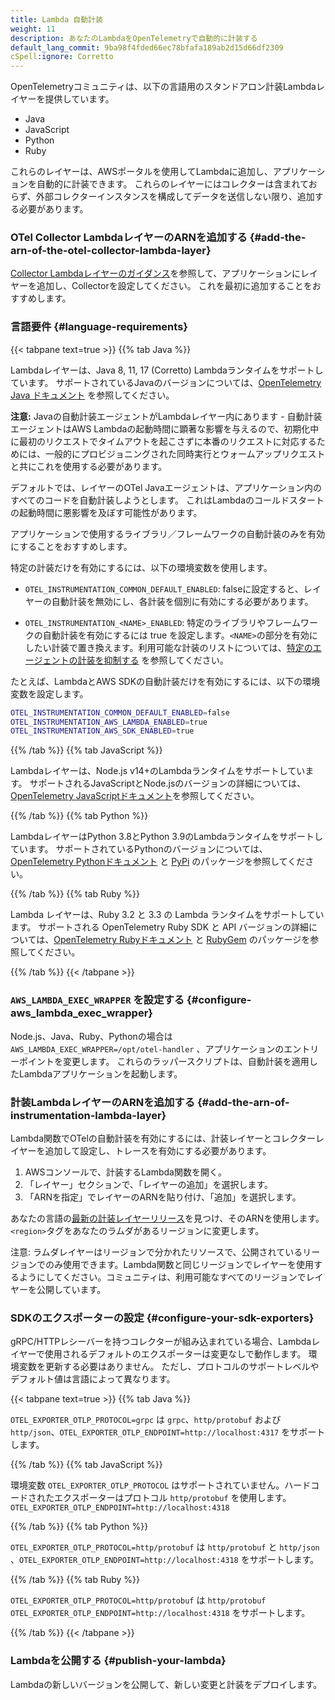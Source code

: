 ```yaml
---
title: Lambda 自動計装
weight: 11
description: あなたのLambdaをOpenTelemetryで自動的に計装する
default_lang_commit: 9ba98f4fded66ec78bfafa189ab2d15d66df2309
cSpell:ignore: Corretto
---
```


OpenTelemetryコミュニティは、以下の言語用のスタンドアロン計装Lambdaレイヤーを提供しています。

- Java
- JavaScript
- Python
- Ruby

これらのレイヤーは、AWSポータルを使用してLambdaに追加し、アプリケーションを自動的に計装できます。
これらのレイヤーにはコレクターは含まれておらず、外部コレクターインスタンスを構成してデータを送信しない限り、追加する必要があります。

### OTel Collector LambdaレイヤーのARNを追加する {#add-the-arn-of-the-otel-collector-lambda-layer}

[Collector Lambdaレイヤーのガイダンス](../lambda-collector/)を参照して、アプリケーションにレイヤーを追加し、Collectorを設定してください。
これを最初に追加することをおすすめします。

### 言語要件 {#language-requirements}

{{< tabpane text=true >}} {{% tab Java %}}

Lambdaレイヤーは、Java 8, 11, 17 (Corretto) Lambdaランタイムをサポートしています。
サポートされているJavaのバージョンについては、[OpenTelemetry Java ドキュメント](/docs/languages/java/) を参照してください。

**注意:** Javaの自動計装エージェントがLambdaレイヤー内にあります - 自動計装エージェントはAWS Lambdaの起動時間に顕著な影響を与えるので、初期化中に最初のリクエストでタイムアウトを起こさずに本番のリクエストに対応するためには、一般的にプロビジョニングされた同時実行とウォームアップリクエストと共にこれを使用する必要があります。

デフォルトでは、レイヤーのOTel Javaエージェントは、アプリケーション内のすべてのコードを自動計装しようとします。
これはLambdaのコールドスタートの起動時間に悪影響を及ぼす可能性があります。

アプリケーションで使用するライブラリ／フレームワークの自動計装のみを有効にすることをおすすめします。

特定の計装だけを有効にするには、以下の環境変数を使用します。

- `OTEL_INSTRUMENTATION_COMMON_DEFAULT_ENABLED`: falseに設定すると、レイヤーの自動計装を無効にし、各計装を個別に有効にする必要があります。
- `OTEL_INSTRUMENTATION_<NAME>_ENABLED`: 特定のライブラリやフレームワークの自動計装を有効にするには true を設定します。`<NAME>`の部分を有効にしたい計装で置き換えます。利用可能な計装のリストについては、[特定のエージェントの計装を抑制する][1] を参照してください。

  [1]: /docs/zero-code/java/agent/disable/#suppressing-specific-agent-instrumentation

たとえば、LambdaとAWS SDKの自動計装だけを有効にするには、以下の環境変数を設定します。

```sh
OTEL_INSTRUMENTATION_COMMON_DEFAULT_ENABLED=false
OTEL_INSTRUMENTATION_AWS_LAMBDA_ENABLED=true
OTEL_INSTRUMENTATION_AWS_SDK_ENABLED=true
```

{{% /tab %}} {{% tab JavaScript %}}

Lambdaレイヤーは、Node.js v14+のLambdaランタイムをサポートしています。
サポートされるJavaScriptとNode.jsのバージョンの詳細については、[OpenTelemetry JavaScriptドキュメント](https://github.com/open-telemetry/opentelemetry-js)を参照してください。

{{% /tab %}} {{% tab Python %}}

LambdaレイヤーはPython 3.8とPython 3.9のLambdaランタイムをサポートしています。
サポートされているPythonのバージョンについては、[OpenTelemetry Pythonドキュメント](https://github.com/open-telemetry/opentelemetry-python/blob/main/README.md#supported-runtimes) と [PyPi](https://pypi.org/project/opentelemetry-api/) のパッケージを参照してください。

{{% /tab %}} {{% tab Ruby %}}

Lambda レイヤーは、Ruby 3.2 と 3.3 の Lambda ランタイムをサポートしています。
サポートされる OpenTelemetry Ruby SDK と API バージョンの詳細については、[OpenTelemetry Rubyドキュメント](https://github.com/open-telemetry/opentelemetry-ruby/blob/main/README.md#compatibility) と [RubyGem](https://rubygems.org/search?query=opentelemetry) のパッケージを参照してください。

{{% /tab %}} {{< /tabpane >}}

### `AWS_LAMBDA_EXEC_WRAPPER` を設定する {#configure-aws_lambda_exec_wrapper}

Node.js、Java、Ruby、Pythonの場合は `AWS_LAMBDA_EXEC_WRAPPER=/opt/otel-handler` 、アプリケーションのエントリーポイントを変更します。
これらのラッパースクリプトは、自動計装を適用したLambdaアプリケーションを起動します。

### 計装LambdaレイヤーのARNを追加する {#add-the-arn-of-instrumentation-lambda-layer}

Lambda関数でOTelの自動計装を有効にするには、計装レイヤーとコレクターレイヤーを追加して設定し、トレースを有効にする必要があります。

1. AWSコンソールで、計装するLambda関数を開く。
2. 「レイヤー」セクションで、「レイヤーの追加」を選択します。
3. 「ARNを指定」でレイヤーのARNを貼り付け、「追加」を選択します。

あなたの言語の[最新の計装レイヤーリリース](https://github.com/open-telemetry/opentelemetry-lambda/releases)を見つけ、そのARNを使用します。
`<region>`タグをあなたのラムダがあるリージョンに変更します。

注意: ラムダレイヤーはリージョンで分かれたリソースで、公開されているリージョンでのみ使用できます。Lambda関数と同じリージョンでレイヤーを使用するようにしてください。コミュニティは、利用可能なすべてのリージョンでレイヤーを公開しています。

### SDKのエクスポーターの設定 {#configure-your-sdk-exporters}

gRPC/HTTPレシーバーを持つコレクターが組み込まれている場合、Lambdaレイヤーで使用されるデフォルトのエクスポーターは変更なしで動作します。
環境変数を更新する必要はありません。
ただし、プロトコルのサポートレベルやデフォルト値は言語によって異なります。

{{< tabpane text=true >}} {{% tab Java %}}

`OTEL_EXPORTER_OTLP_PROTOCOL=grpc` は `grpc`、`http/protobuf` および `http/json`、`OTEL_EXPORTER_OTLP_ENDPOINT=http://localhost:4317` をサポートします。

{{% /tab %}} {{% tab JavaScript %}}

環境変数 `OTEL_EXPORTER_OTLP_PROTOCOL` はサポートされていません。ハードコードされたエクスポーターはプロトコル `http/protobuf` を使用します。`OTEL_EXPORTER_OTLP_ENDPOINT=http://localhost:4318`

{{% /tab %}} {{% tab Python %}}

`OTEL_EXPORTER_OTLP_PROTOCOL=http/protobuf` は `http/protobuf` と `http/json` 、`OTEL_EXPORTER_OTLP_ENDPOINT=http://localhost:4318` をサポートします。

{{% /tab %}} {{% tab Ruby %}}

`OTEL_EXPORTER_OTLP_PROTOCOL=http/protobuf` は `http/protobuf` `OTEL_EXPORTER_OTLP_ENDPOINT=http://localhost:4318` をサポートします。

{{% /tab %}} {{< /tabpane >}}

### Lambdaを公開する {#publish-your-lambda}

Lambdaの新しいバージョンを公開して、新しい変更と計装をデプロイします。
